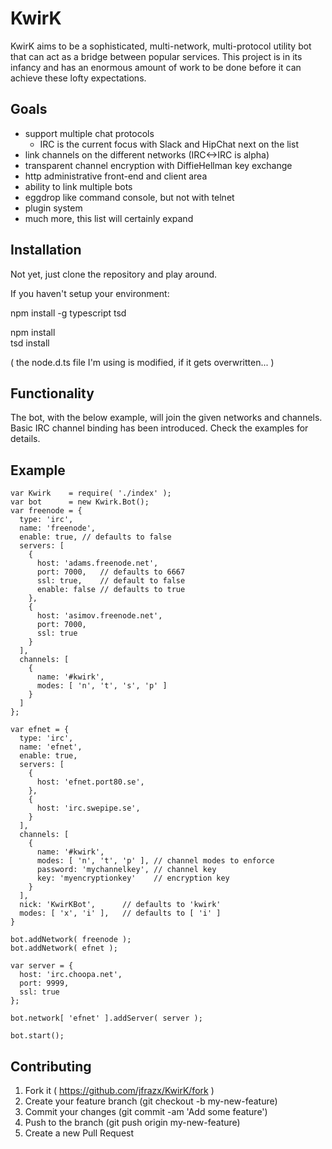 
# KwirK

KwirK aims to be a sophisticated, multi-network, multi-protocol utility bot that can
act as a bridge between popular services.
This project is in its infancy and has an enormous amount of work to be done before it
can achieve these lofty expectations.

## Goals

- support multiple chat protocols  
  - IRC is the current focus with Slack and HipChat next on the list  
- link channels on the different networks  (IRC<->IRC is alpha)
- transparent channel encryption with DiffieHellman key exchange  
- http administrative front-end and client area  
- ability to link multiple bots  
- eggdrop like command console, but not with telnet  
- plugin system  
- much more, this list will certainly expand  

## Installation

Not yet, just clone the repository and play around.

If you haven't setup your environment:

npm install -g typescript tsd

npm install  
tsd install

( the node.d.ts file I'm using is modified, if it gets overwritten... )

## Functionality

The bot, with the below example, will join the given networks and channels. Basic IRC channel binding has been introduced. Check the examples for details.

## Example
```
var Kwirk    = require( './index' );
var bot      = new Kwirk.Bot();
var freenode = {
  type: 'irc',
  name: 'freenode',
  enable: true, // defaults to false
  servers: [
    {
      host: 'adams.freenode.net',
      port: 7000,   // defaults to 6667
      ssl: true,    // default to false
      enable: false // defaults to true
    },
    {
      host: 'asimov.freenode.net',
      port: 7000,
      ssl: true
    }
  ],
  channels: [
    {
      name: '#kwirk',
      modes: [ 'n', 't', 's', 'p' ]
    }
  ]
};

var efnet = {
  type: 'irc',
  name: 'efnet',
  enable: true,
  servers: [
    {
      host: 'efnet.port80.se',
    },
    {
      host: 'irc.swepipe.se',
    }
  ],
  channels: [
    {
      name: '#kwirk',
      modes: [ 'n', 't', 'p' ], // channel modes to enforce
      password: 'mychannelkey', // channel key
      key: 'myencryptionkey'    // encryption key
    }
  ],
  nick: 'KwirKBot',      // defaults to 'kwirk'
  modes: [ 'x', 'i' ],   // defaults to [ 'i' ]
}

bot.addNetwork( freenode );
bot.addNetwork( efnet );

var server = {
  host: 'irc.choopa.net',
  port: 9999,
  ssl: true
};

bot.network[ 'efnet' ].addServer( server );

bot.start();

```
## Contributing

1. Fork it ( https://github.com/jfrazx/KwirK/fork )
2. Create your feature branch (git checkout -b my-new-feature)
3. Commit your changes (git commit -am 'Add some feature')
4. Push to the branch (git push origin my-new-feature)
5. Create a new Pull Request
